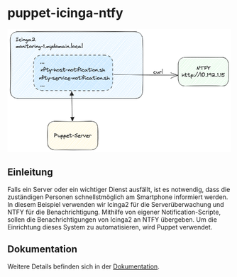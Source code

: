 # puppet-icinga-ntfy

![overview](img/overview.png)

## Einleitung
Falls ein Server oder ein wichtiger Dienst ausfällt, ist es notwendig, dass die zuständigen Personen schnellstmöglich am Smartphone informiert werden. In diesem Beispiel verwenden wir Icinga2 für die Serverüberwachung und NTFY für die Benachrichtigung. Mithilfe von eigener Notification-Scripte, sollen die Benachrichtigungen von Icinga2 an NTFY übergeben. Um die Einrichtung dieses System zu automatisieren, wird Puppet verwendet.

## Dokumentation
Weitere Details befinden sich in der [Dokumentation](https://andrekloster.de/iac/puppet/icinga_ntfy/).
